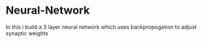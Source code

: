 # Neural-Network
In this i build a 3 layer neural network which uses backpropogation to adjust synaptic weights
